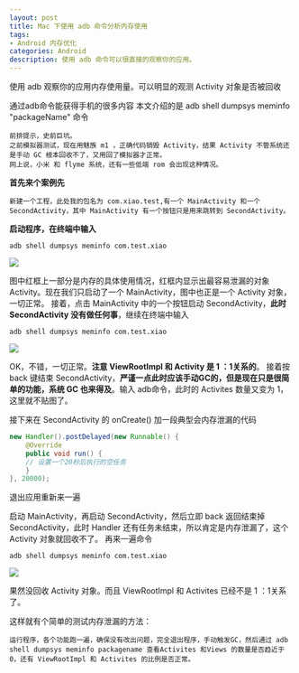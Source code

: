 ```yaml
---
layout: post
title: Mac 下使用 adb 命令分析内存使用
tags:
- Android 内存优化
categories: Android
description: 使用 adb 命令可以很直接的观察你的应用。
---
```

 使用 adb 观察你的应用内存使用量。可以明显的观测 Activity 对象是否被回收


通过adb命令能获得手机的很多内容
本文介绍的是 adb shell dumpsys meminfo "packageName" 命令



```
前排提示，史前巨坑。
之前模拟器测试，现在用魅族 m1 ，正确代码销毁 Activity，结果 Activity 不管系统还是手动 GC 根本回收不了，又用回了模拟器才正常。
网上说，小米 和 flyme 系统，还有一些低端 rom 会出现这种情况。
```

**首先来个案例先**

```
新建一个工程，此处我的包名为 com.xiao.test,有一个 MainActivity 和一个 SecondActivity，其中 MainActivity 有一个按钮只是用来跳转到 SecondActivity。
```

**启动程序，在终端中输入**

```
adb shell dumpsys meminfo com.test.xiao
```

![](http://img.blog.csdn.net/20160908144356235)

图中红框上一部分是内存的具体使用情况，红框内显示出最容易泄漏的对象 Activity。现在我们只启动了一个 MainActivity，图中也正是一个 Activity 对象，一切正常。
接着，点击 MainActivity 中的一个按钮启动 SecondActivity，**此时 SecondActivity 没有做任何事**，继续在终端中输入

```
adb shell dumpsys meminfo com.test.xiao
```

![](http://img.blog.csdn.net/20160908145509395)


OK，不错，一切正常。**注意 ViewRootImpl 和 Activity 是 1 ：1关系的**。
接着按 back 键结束 SecondActivity，**严谨一点此时应该手动GC的，但是现在只是很简单的功能，系统 GC 也来得及**。输入 adb命令，此时的 Activites 数量又变为 1，这里就不贴图了。

接下来在 SecondActivity 的 onCreate() 加一段典型会内存泄漏的代码


``` java
new Handler().postDelayed(new Runnable() {
    @Override
    public void run() {
    // 设置一个20秒后执行的空任务
    }
}, 20000);
```

退出应用重新来一遍

启动 MainActivity，再启动 SecondActivity，然后立即 back 返回结束掉 SecondActivity，此时 Handler 还有任务未结束，所以肯定是内存泄漏了，这个 Activity 对象就回收不了。
再来一遍命令

```
adb shell dumpsys meminfo com.test.xiao
```

![](http://img.blog.csdn.net/20160908164048257)

果然没回收 Activity 对象。而且 ViewRootImpl 和 Activites 已经不是 1 ：1关系了。


这样就有个简单的测试内存泄漏的方法：
```
运行程序，各个功能跑一遍，确保没有改出问题，完全退出程序，手动触发GC，然后通过 adb shell dumpsys meminfo packagename 查看Activites 和Views 的数量是否趋近于0，还有 ViewRootImpl 和 Activites 的比例是否正常。
```














